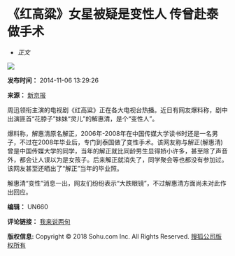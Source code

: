 # 《红高粱》女星被疑是变性人 传曾赴泰做手术

- _正文_

![](https://s1.rr.itc.cn/qrcode/m/n/405834489.png)

**发布时间：** 2014-11-06 13:29:26

**来源：** [新京报](https://www.bjnews.com.cn/video/2014/11/06/340428.html)

周迅领衔主演的电视剧《红高粱》正在各大电视台热播。近日有网友爆料称，剧中出演匪首“花脖子”妹妹“灵儿”的解惠清，是个“变性人”。

爆料称，解惠清原名解正，2006年-2008年在中国传媒大学读书时还是一名男子，不过在2008年毕业后，专门到泰国做了变性手术。该网友称与解正(解惠清)曾是中国传媒大学的同学，当年的解正就比同龄男生显得娇小许多，甚至除了声音外，都会让人误以为是女孩子。后来解正就消失了，同学聚会等也都没有参加过。该网友甚至还晒出了“解正”当年的毕业照。

解惠清“变性”消息一出，网友们纷纷表示“大跌眼镜”，不过解惠清方面尚未对此作出回应。

**编辑：** UN660

**评论链接：** [我来说两句](https://pinglun.sohu.com/s405834489.html) 

**版权信息:** Copyright © 2018 Sohu.com Inc. All Rights Reserved. [搜狐公司版权所有](https://corp.sohu.com/s2007/copyright/)
<!-- tcd_original_link https://news.sohu.com/20141106/n405834489.shtml -->
